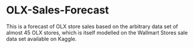# OLX-Sales-Forecast
This is a forecast of OLX store sales based on the arbitrary data set of almost 45 OLX stores, which is itself modelled on the Wallmart Stores sale data set available on Kaggle.

